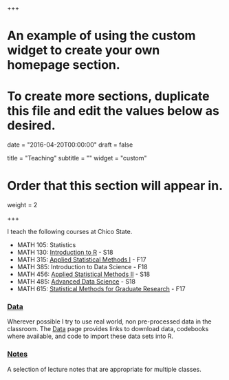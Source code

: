 +++
# An example of using the custom widget to create your own homepage section.
# To create more sections, duplicate this file and edit the values below as desired.

date = "2016-04-20T00:00:00"
draft = false

title = "Teaching"
subtitle = ""
widget = "custom"

# Order that this section will appear in.
weight = 2

+++

I teach the following courses at Chico State.

- MATH 105: Statistics
- MATH 130: [Introduction to R](https://norcalbiostat.github.io/MATH130/) - S18
- MATH 315: [Applied Statistical Methods I](https://norcalbiostat.github.io/MATH315/) - F17
- MATH 385: Introduction to Data Science - F18
- MATH 456: [Applied Statistical Methods II](https://norcalbiostat.github.io/MATH456/) - S18
- MATH 485: [Advanced Data Science](https://norcalbiostat.github.io/ADS/)  - S18
- MATH 615: [Statistical Methods for Graduate Research](https://norcalbiostat.github.io/MATH615/) - F17

### [Data](data/)
Wherever possible I try to use real world, non pre-processed data in the classroom. The [Data](data/) page provides links to download data, codebooks where available, and code to import these data sets into R. 


### [Notes](lec/)
A selection of lecture notes that are appropriate for multiple classes. 

